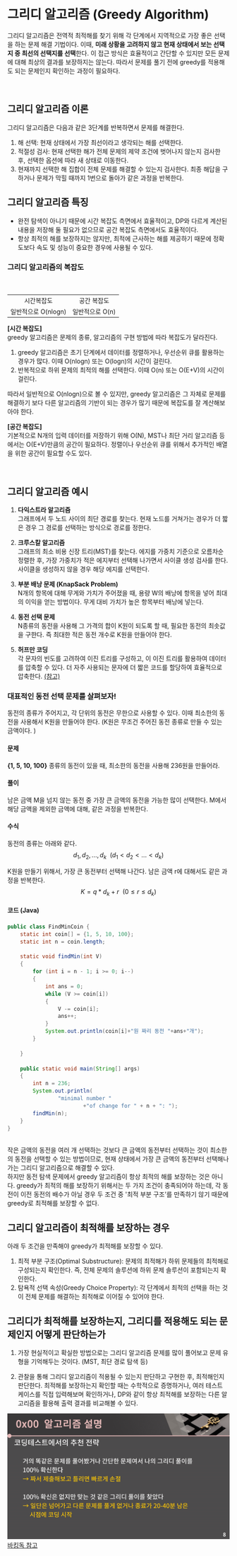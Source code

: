 # 그리디 알고리즘 (Greedy Algorithm)

그리디 알고리즘은 전역적 최적해를 찾기 위해 각 단계에서 지역적으로 가장 좋은 선택을 하는 문제 해결 기법이다. 이때, **미래 상황을 고려하지 않고 현재 상태에서 보는 선택지 중 최선의 선택지를 선택**한다. 이 접근 방식은 효율적이고 간단할 수 있지만 모든 문제에 대해 최상의 결과를 보장하지는 않는다. 따라서 문제를 풀기 전에 greedy를 적용해도 되는 문제인지 확인하는 과정이 필요하다. 

<br>

## 그리디 알고리즘 이론
그리디 알고리즘은 다음과 같은 3단계를 반복하면서 문제를 해결한다. <br>
1. 해 선택: 현재 상태에서 가장 최선이라고 생각되는 해를 선택한다. 
2. 적절성 검사: 현재 선택한 해가 전체 문제의 제약 조건에 벗어나지 않는지 검사한 후, 선택한 옵션에 따라 새 상태로 이동한다. 
3. 현재까지 선택한 해 집합이 전체 문제를 해결할 수 있는지 검사한다. 최종 해답을 구하거나 문제가 막힐 때까지 1번으로 돌아가 같은 과정을 반복한다. 

## 그리디 알고리즘 특징
- 완전 탐색이 아니기 때문에 시간 복잡도 측면에서 효율적이고, DP와 다르게 계산된 내용을 저장해 둘 필요가 없으므로 공간 복잡도 측면에서도 효율적이다. 
- 항상 최적의 해를 보장하지는 않지만, 최적에 근사하는 해를 제공하기 때문에 정확도보다 속도 및 성능이 중요한 경우에 사용될 수 있다. 

### 그리디 알고리즘의 복잡도

<p align="center" style="padding: 10px 0px;">
<table style="text-align:center">
<tr>
<td>시간복잡도</td>
<td>공간 복잡도</td>
</tr>
<tr>
<td>일반적으로 O(nlogn) </td>
<td>일반적으로 O(n)</td>
</tr>
</table>
</p>

**[시간 복잡도]** <br>
greedy 알고리즘은 문제의 종류, 알고리즘의 구현 방법에 따라 복잡도가 달라진다. <br>
1. greedy 알고리즘은 초기 단계에서 데이터를 정렬하거나, 우선순위 큐를 활용하는 경우가 많다. 이때 O(nlogn) 또는 O(logn)의 시간이 걸린다. 
2. 반복적으로 하위 문제의 최적의 해를 선택한다. 이때 O(n) 또는 O(E+V)의 시간이 걸린다. <br>

따라서 일반적으로 O(nlogn)으로 볼 수 있지만, greedy 알고리즘은 그 자체로 문제를 해결하기 보다 다른 알고리즘의 기반이 되는 경우가 많기 때문에 복잡도를 잘 계산해보아야 한다. 

**[공간 복잡도]**<br>
기본적으로 N개의 입력 데이터를 저장하기 위해 O(N), MST나 최단 거리 알고리즘 등에서는 O(E+V)만큼의 공간이 필요하다. 정렬이나 우선순위 큐를 위해서 추가적인 배열을 위한 공간이 필요할 수도 있다. 


<br>

## 그리디 알고리즘 예시
1. **다익스트라 알고리즘**<br>
그래프에서 두 노드 사이의 최단 경로를 찾는다. 현재 노드를 거쳐가는 경우가 더 짧은 경우 그 경로를 선택하는 방식으로 경로를 정한다. 

2. **크루스칼 알고리즘**<br>
그래프의 최소 비용 신장 트리(MST)를 찾는다. 에지를 가중치 기준으로 오름차순 정렬한 후, 가장 가중치가 적은 에지부터 선택해 나가면서 사이클 생성 검사를 한다. 사이클을 생성하지 않을 경우 해당 에지를 선택한다. 

3. **부분 배낭 문제 (KnapSack Problem)**<br>
N개의 항목에 대해 무게와 가치가 주어졌을 때, 용량 W의 배낭에 항목을 넣어 최대의 이익을 얻는 방법이다. 무게 대비 가치가 높은 항목부터 배낭에 넣는다. 

4. **동전 선택 문제**<br>
N종류의 동전을 사용해 그 가격의 합이 K원이 되도록 할 때, 필요한 동전의 최솟값을 구한다. 즉 최대한 적은 동전 개수로 K원을 만들어야 한다. 

5. **허프만 코딩**<br>
각 문자의 빈도를 고려하여 이진 트리를 구성하고, 이 이진 트리를 활용하여 데이터를 압축할 수 있다. 더 자주 사용되는 문자에 더 짧은 코드를 할당하여 효율적으로 압축한다.
<a href="https://levelup.gitconnected.com/huffman-encoding-424d40d92f70">(참고)</a>


### 대표적인 동전 선택 문제를 살펴보자!

동전의 종류가 주어지고, 각 단위의 동전은 무한으로 사용할 수 있다. 이때 최소한의 동전을 사용해서 K원을 만들어야 한다. (K원은 무조건 주어진 동전 종류로 만들 수 있는 금액이다. )

#### 문제
**{1, 5, 10, 100}** 종류의 동전이 있을 때, 최소한의 동전을 사용해 236원을 만들어라. 

#### 풀이
남은 금액 M을 넘지 않는 동전 중 가장 큰 금액의 동전을 가능한 많이 선택한다. M에서 해당 금액을 제외한 금액에 대해, 같은 과정을 반복한다. 

#### 수식
동전의 종류는 아래와 같다.  $$d_1, d_2, ..., d_k \ \ (d_1 < d_2 < ... < d_k)$$

K원을 만들기 위해서, 가장 큰 동전부터 선택해 나간다. 남은 금액 r에 대해서도 같은 과정을 반복한다. 
$$K = q*d_k + r \ \ (0 \le r \le d_k )$$

#### 코드 (Java)
```java
public class FindMinCoin {
    static int coin[] = {1, 5, 10, 100};
    static int n = coin.length;

    static void findMin(int V)
    {
        for (int i = n - 1; i >= 0; i--)
        {
            int ans = 0;
            while (V >= coin[i])
            {
                V -= coin[i];
                ans++;
            }
            System.out.println(coin[i]+"원 짜리 동전 "+ans+"개");
        }

    }

    public static void main(String[] args)
    {
        int n = 236;
        System.out.println(
                "minimal number "
                        +"of change for " + n + ": ");
        findMin(n);
    }
}
```
<br>
작은 금액의 동전을 여러 개 선택하는 것보다 큰 금액의 동전부터 선택하는 것이 최소한의 동전을 선택할 수 있는 방법이므로, 현재 상태에서 가장 큰 금액의 동전부터 선택해나가는 그리디 알고리즘으로 해결할 수 있다. 
<br>
하지만 동전 탐색 문제에서 greedy 알고리즘이 항상 최적의 해를 보장하는 것은 아니다. greedy가 최적의 해를 보장하기 위해서는 두 가지 조건이 충족되어야 하는데, 각 동전이 이전 동전의 배수가 아닐 경우 두 조건 중 '최적 부분 구조'를 만족하기 않기 때문에 greedy로 최적해를 보장할 수 없다. 

## 그리디 알고리즘이 최적해를 보장하는 경우
아래 두 조건을 만족해야 greedy가 최적해를 보장할 수 있다. 
1. 최적 부분 구조(Optimal Substructure): 문제의 최적해가 하위 문제들의 최적해로 구성되는지 확인한다. 즉, 전체 문제의 솔루션에 하위 문제 솔루션이 포함되는지 확인한다. 
2. 탐욕적 선택 속성(Greedy Choice Property): 각 단계에서 최적의 선택을 하는 것이 전체 문제를 해결하는 최적해로 이어질 수 있어야 한다. 

## 그리디가 최적해를 보장하는지, 그리디를 적용해도 되는 문제인지 어떻게 판단하는가
1. 가장 현실적이고 확실한 방법으로는 그리디 알고리즘 문제를 많이 풀어보고 문제 유형을 기억해두는 것이다. (MST, 최단 경로 탐색 등)

2. 관찰을 통해 그리디 알고리즘이 적용될 수 있는지 판단하고 구현한 후, 최적해인지 판단한다. 최적해를 보장하는지 확인할 때는 수학적으로 증명하거나, 여러 테스트 케이스를 직접 입력해보며 확인하거나, DP와 같이 항상 최적해를 보장하는 다른 알고리즘을 활용해 출력 결과를 비교해볼 수 있다. 

![alt text](./image/그리디알고리즘%20전략.png)
<a href="https://blog.encrypted.gg/975">바킹독 참고</a>